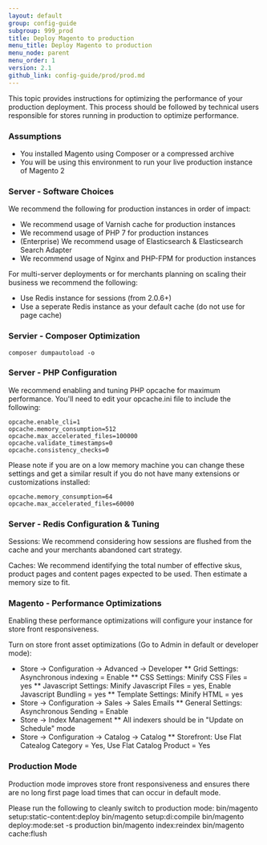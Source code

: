 ```yaml
---
layout: default
group: config-guide
subgroup: 999_prod
title: Deploy Magento to production
menu_title: Deploy Magento to production
menu_node: parent
menu_order: 1
version: 2.1
github_link: config-guide/prod/prod.md
---
```


This topic provides instructions for optimizing the performance of your production deployment.  This process should be followed by technical users responsible for stores running in production to optimize performance.  

### Assumptions
*	You installed Magento using Composer or a compressed archive
*	You will be using this environment to run your live production instance of Magento 2

### Server - Software Choices
We recommend the following for production instances in order of impact:
*   We recommend usage of Varnish cache for production instances
*   We recommend usage of PHP 7 for production instances
*   (Enterprise) We recommend usage of Elasticsearch & Elasticsearch Search Adapter
*	We recommend usage of Nginx and PHP-FPM for production instances

For multi-server deployments or for merchants planning on scaling their business we recommend the following:
*	Use Redis instance for sessions (from 2.0.6+)
*	Use a seperate Redis instance as your default cache (do not use for page cache)

### Servier - Composer Optimization
	composer dumpautoload -o

### Server - PHP Configuration
We recommend enabling and tuning PHP opcache for maximum performance.  You'll need to edit your opcache.ini file to include the following:

	opcache.enable_cli=1
	opcache.memory_consumption=512
	opcache.max_accelerated_files=100000
	opcache.validate_timestamps=0
	opcache.consistency_checks=0

Please note if you are on a low memory machine you can change these settings and get a similar result if you do not have many extensions or customizations installed:

	opcache.memory_consumption=64
	opcache.max_accelerated_files=60000

### Server - Redis Configuration & Tuning
Sessions:  We recommend considering how sessions are flushed from the cache and your merchants abandoned cart strategy.

Caches:    We recommend identifying the total number of effective skus, product pages and content pages expected to be used.  Then estimate a memory size to fit.  

### Magento - Performance Optimizations
Enabling these performance optimizations will configure your instance for store front responsiveness.

Turn on store front asset optimizations (Go to Admin in default or developer mode):
*	Store -> Configuration -> Advanced -> Developer
**	Grid Settings:  Asynchronous indexing = Enable
**	CSS Settings:  Minify CSS Files = yes
**	Javascript Settings:  Minify Javascript Files = yes, Enable Javascript Bundling = yes
**  Template Settings:  Minify HTML = yes
*	Store -> Configuration -> Sales -> Sales Emails
**	General Settings:  Asynchronous Sending = Enable
* 	Store -> Index Management
**	All indexers should be in "Update on Schedule" mode
*	Store -> Configuration -> Catalog -> Catalog
**  Storefront:  Use Flat Catealog Category = Yes, Use Flat Catalog Product = Yes

### Production Mode
Production mode improves store front responsiveness and ensures there are no long first page load times that can occur in default mode.

Please run the following to cleanly switch to production mode:
	bin/magento setup:static-content:deploy
	bin/magento setup:di:compile
	bin/magento deploy:mode:set -s production
	bin/magento index:reindex
	bin/magento cache:flush
